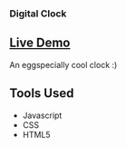 ### Digital Clock
<h2><a  href="https://chloe-trn.github.io/egg-cellent-clock/">Live Demo</a></h2>
<p> An eggspecially cool clock :)</p>

## Tools Used
* Javascript
* CSS
* HTML5
